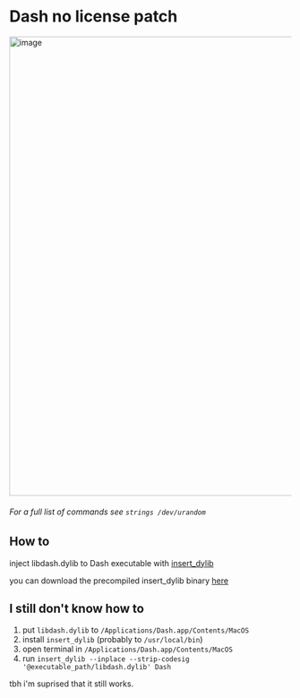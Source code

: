 # Dash no license patch

<img width="820" alt="image" src="https://user-images.githubusercontent.com/25588514/157162683-cd8510c0-5a85-4f24-96f4-16366e624ade.png">


###### For a full list of commands see `strings /dev/urandom`

## How to 

inject libdash.dylib to Dash executable with [insert_dylib](https://github.com/Tyilo/insert_dylib)

you can download the precompiled insert_dylib  binary [here](https://github.com/shinohara-rin/insert_dylib/releases/download/uwu/insert_dylib)

## I still don't know how to

1. put `libdash.dylib` to `/Applications/Dash.app/Contents/MacOS`
2. install `insert_dylib` (probably to `/usr/local/bin`)
3. open terminal in `/Applications/Dash.app/Contents/MacOS`
4. run `insert_dylib --inplace --strip-codesig '@executable_path/libdash.dylib' Dash`

tbh i'm suprised that it still works.
